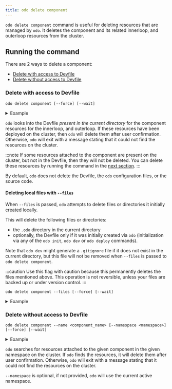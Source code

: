 ```yaml
---
title: odo delete component
---
```


`odo delete component` command is useful for deleting resources that are managed by `odo`. It deletes the component and its related innerloop, and outerloop resources from the cluster.

## Running the command
There are 2 ways to delete a component:
- [Delete with access to Devfile](#delete-with-access-to-devfile)
- [Delete without access to Devfile](#delete-without-access-to-devfile)

### Delete with access to Devfile
```shell
odo delete component [--force] [--wait]
```
<details>
<summary>Example</summary>

```shell
$ odo delete component
Searching resources to delete, please wait...
This will delete "my-nodejs" from the namespace "my-project".
 •  The component contains the following resources that will get deleted:
        - Deployment: my-component
? Are you sure you want to delete "my-nodejs" and all its resources? Yes
The component "my-nodejs" is successfully deleted from namespace "my-project"
```
</details>

`odo` looks into the Devfile _present in the current directory_ for the component resources for the innerloop, and outerloop.
If these resources have been deployed on the cluster, then `odo` will delete them after user confirmation.
Otherwise, `odo` will exit with a message stating that it could not find the resources on the cluster.

:::note
If some resources attached to the component are present on the cluster, but not in the Devfile, then they will not be deleted.
You can delete these resources by running the command in the [next section](#delete-without-access-to-devfile).
:::

By default, `odo` does not delete the Devfile, the `odo` configuration files, or the source code.

#### Deleting local files with `--files`

When `--files` is passed, `odo` attempts to delete files or directories it initially created locally.

This will delete the following files or directories:
- the `.odo` directory in the current directory
- optionally, the Devfile only if it was initially created via `odo` (initialization via any of the `odo init`, `odo dev` or `odo deploy` commands).

Note that `odo dev` might generate a `.gitignore` file if it does not exist in the current directory,
but this file will not be removed when `--files` is passed to `odo delete component`.

:::caution
Use this flag with caution because this permanently deletes the files mentioned above.
This operation is not reversible, unless your files are backed up or under version control.
:::

```shell
odo delete component --files [--force] [--wait]
```
<details>
<summary>Example</summary>

```shell
$ odo delete component --files

Searching resources to delete, please wait...
This will delete "my-nodejs" from the namespace "my-project".
 •  The component contains the following resources that will get deleted:
        - Deployment: my-component

This will also delete the following files and directories:
        - /home/user/my-project/my-nodejs/.odo
        - /home/user/my-project/my-nodejs/devfile.yaml
? Are you sure you want to delete "my-nodejs" and all its resources? Yes
The component "my-nodejs" is successfully deleted from namespace "my-project"
```
</details>

### Delete without access to Devfile
```shell
odo delete component --name <component_name> [--namespace <namespace>] [--force] [--wait]
```
<details>
<summary>Example</summary>

```shell
$ odo delete component --name my-nodejs
Searching resources to delete, please wait...
This will delete "my-nodejs" from the namespace "my-project".
 •  The component contains the following resources that will get deleted:
        - Deployment: my-component
? Are you sure you want to delete these resources? Yes
The component "my-nodejs" is successfully deleted from namespace "my-project"
```
</details>


`odo` searches for resources attached to the given component in the given namespace on the cluster.
If `odo` finds the resources, it will delete them after user confirmation.
Otherwise, `odo` will exit with a message stating that it could not find the resources on the cluster.

`--namespace` is optional, if not provided, `odo` will use the current active namespace.
